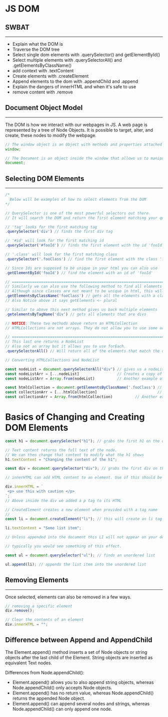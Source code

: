 # JS DOM

## SWBAT

---

- Explain what the DOM is
- Traverse the DOM tree
- Select single dom elements with .querySelector() and getElementById()
- Select multiple elements with .querySelectorAll() and .getElementsByClassName()
- add context with .textContent
- Create elements with .createElement
- Append elements to the dom with .appendChild and .append
- Explain the dangers of innerHTML and when it's safe to use
- remove content with .remove

## Document Object Model

---

The DOM is how we interact with our webpages in JS. A web page is represented by a tree of Node Objects. It is possible to target, alter, and create, these nodes to modify the webpage.

```js
// The window object is an Object with methods and properties attached to the DOM
window;

// The Document is an object inside the window that allows us to manipulate the DOM
document;
```

## Selecting DOM Elements

---

```js
/*
  Below will be examples of how to select elements from the DOM
*/

// QuerySelector is one of the most powerful selectors out there.
// It will search the DOM and return the first element matching your query.

// 'tag' looks for the first matching tag
.querySelector('div') // finds the first div tag

// '#id' will look for the first matching id
.querySelector('#fooId') // finds the first element with the id 'fooId'

// '.class' will look for the first matching class
.querySelector('.fooClass') // find the first element with the class 'fooClass'

// Since Ids are supposed to be unique in your html you can also use
.getElementById('fooId') // find the element with an id of 'fooId'

// =========================================================================================
// Similarly we can also use the following method to find all elements with their classNames
// Although since classes are not meant to be unique in html, this will return more than one element
.getElementsByClassName('fooClass') // gets all the elements with a class of 'fooClass'
// Also Notice above it says getElements <- plural

// Similar to above this next method gives us back multiple elements
.getelementsByTagName('div') // gets all elements that are divs

// NOTICE: These two methods above return an HTMLCollection
// HTMLCollections are not arrays. They do not allow you to use some array methods like forEach.

// =========================================================================================
// This last one returns a NodeList
// Also not an array but it allows you to use forEach.
.querySelectorAll() // Will return all of the elements that match the query string. (i.e. 'div' or '.fooClass')

// Converting HTMLCollections and NodeList

const nodeList = document.querySelectorAll("div") // gives us a nodeList
const nodeListArr = [...nodeList]                 // Creates a copy of type array
const nodeListArr = Array.from(nodeList)          // Another example of converting to array

const htmlCollection = document.getElementsByClassName('.fooClass') // gives us an HTMLCollection
const collectionArr = [...htmlCollection]                           // Creates a copy of type array
const collectionArr = Array.from(htmlCollection)          // Another example of converting to array
```

# Basics of Changing and Creating DOM Elements

```js
const h1 = document.querySelector("h1"); // grabs the first h1 on the document

// Text content returns the full text of the node.
// We can then change that content to modify what the h1 shows
h1.textContent = "Changing the content of the h1";

const div = document.querySelector("div"); // grabs the first div on the document

// innerHTML can add HTML content to an element. Use of this should be limited as it's slow, it clears out everything, removes event listeners, and most importantly, is vulnerable to cross-site-scripting attacks

div.innerHTML = `
 <p> use this with caution </p> 
`;
// Above inside the div we added a p tag to its HTML

// CreateElement creates a new element when provided with a tag name
//
const li = document.createElement("li"); // this will create an li tag

li.textContent = "Some list item";

// Unless appended into the document this LI will not appear on your document

// typically you would see something of this effect.

const ul = document.querySelector("ul"); // finds an unordered list

ul.append(li); // appends the list item into the unordered list
```

## Removing Elements

---

Once selected, elements can also be removed in a few ways.

```js
// removing a specific element
div.remove();

// Clear the contents of an element
div.innerHTML = "";
```

## Difference between Append and AppendChild

The Element.append() method inserts a set of Node objects or string objects after the last child of the Element. String objects are inserted as equivalent Text nodes.

Differences from Node.appendChild():

- Element.append() allows you to also append string objects, whereas Node.appendChild() only accepts Node objects.
- Element.append() has no return value, whereas Node.appendChild() returns the appended Node object.
- Element.append() can append several nodes and strings, whereas Node.appendChild() can only append one node.
